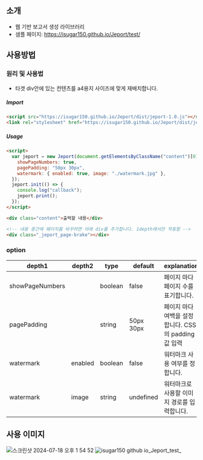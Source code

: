 ## 소개

- 웹 기반 보고서 생성 라이브러리
- 샘플 페이지: https://isugar150.github.io/Jeport/test/

## 사용방법

### 원리 및 사용법

- 타겟 div안에 있는 컨텐츠를 a4용지 사이즈에 맞게 재배치합니다.
##### Import
``` html
<script src="https://isugar150.github.io/Jeport/dist/jeport-1.0.js"></script>
<link rel="stylesheet" href="https://isugar150.github.io/Jeport/dist/jeport-1.0.css" />
```
##### Usage
```html
<script>
  var jeport = new Jeport(document.getElementsByClassName("content")[0], {
    showPageNumbers: true,
    pagePadding: "50px 30px",
    watermark: { enabled: true, image: "./watermark.jpg" },
  });
  jeport.init(() => {
    console.log("callback");
    jeport.print();
  });
</script>

<div class="content">출력할 내용</div>
```

```html
<!-- 내용 중간에 페이지를 바꾸려면 아래 div를 추가합니다. 1depth에서만 작동함 -->
<div class="_jeport_page-brake"></div>
```

### option

| depth1          | depth2  | type    | default   | explanation                                         |
| --------------- | ------- | ------- | --------- | --------------------------------------------------- |
| showPageNumbers |         | boolean | false     | 페이지 마다 페이지 수를 표기합니다.                 |
| pagePadding     |         | string  | 50px 30px | 페이지 마다 여백을 설정합니다. CSS의 padding값 입력 |
| watermark       | enabled | boolean | false     | 워터마크 사용 여부를 정합니다.                      |
| watermark       | image   | string  | undefined | 워터마크로 사용할 이미지 경로를 입력합니다.         |

## 사용 이미지

![스크린샷 2024-07-18 오후 1 54 52](https://github.com/user-attachments/assets/bd726f77-c3ec-46e9-8a40-98266cc5b74f)
![isugar150 github io_Jeport_test_](https://github.com/user-attachments/assets/705109de-7b22-4257-ab01-a2c49e2140f4)
